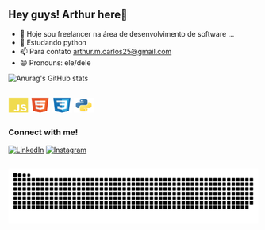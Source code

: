 ## Hey guys! Arthur here👋

- 🔭 Hoje sou freelancer na área de desenvolvimento de software ...
- 🌱 Estudando python
- 📫 Para contato arthur.m.carlos25@gmail.com
- 😄 Pronouns: ele/dele

![Anurag's GitHub stats](https://github-readme-stats.vercel.app/api?username=ArthurMCarlos&show_icons=true&theme=dark)

<img align="right" alt="" height="190px" src="https://cdn.discordapp.com/attachments/1225525901446352938/1294033861847679176/2fb7f995-f7be-42aa-b73d-c2eb5a48eb7a.jpg?ex=67098a72&is=670838f2&hm=6f83a8142002eea63866725cb164a977a303e7b78638dcbae3be6ba7d315902e&">

<div style="display: inline_block"><br>
  <img align="center" alt="Rafa-Js" height="30" width="40" src="https://raw.githubusercontent.com/devicons/devicon/master/icons/javascript/javascript-plain.svg">
  <img align="center" alt="Rafa-HTML" height="30" width="40" src="https://raw.githubusercontent.com/devicons/devicon/master/icons/html5/html5-original.svg">
  <img align="center" alt="Rafa-CSS" height="30" width="40" src="https://raw.githubusercontent.com/devicons/devicon/master/icons/css3/css3-original.svg">
  <img align="center" alt="Rafa-Python" height="30" width="40" src="https://raw.githubusercontent.com/devicons/devicon/master/icons/python/python-original.svg">
</div>

  ##

  <h3 align="left">Connect with me!</h3>

[![LinkedIn](https://img.shields.io/badge/-LinkedIn-000?style=for-the-badge&logo=linkedin&logoColor=A4A4A4color:FFF)](https://www.linkedin.com/in/arthur-carlos-1142242b6/)
[![Instagram](https://img.shields.io/badge/-Instagram-000?style=for-the-badge&logo=instagram&logoColor=FF00F6&color:FFF)](https://www.instagram.com/arthur_carlos25/)


  ##

<picture align="center">
  <source media="(prefers-color-scheme: dark)" srcset="https://raw.githubusercontent.com/ArthurMCarlos/ArthurMCarlos/output/github-contribution-grid-snake-dark.svg">
  <source media="(prefers-color-scheme: light)" srcset="https://raw.githubusercontent.com/ArthurMCarlos/ArthurMCarlos/output/github-contribution-grid-snake-dark.svg">
  <img align="center" alt="github contribution grid snake animation" src="https://raw.githubusercontent.com/ArthurMCarlos/ArthurMCarlos/output/github-contribution-grid-snake.svg">
</picture>
